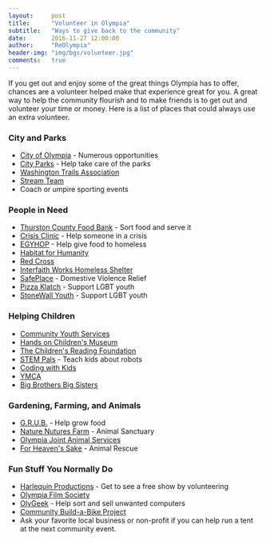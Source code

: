 ```yaml
---
layout:     post
title:      "Volunteer in Olympia"
subtitle:   "Ways to give back to the community"
date:       2016-11-27 12:00:00
author:     "ReOlympia"
header-img: "img/bgs/volunteer.jpg"
comments: 	true
---
```

If you get out and enjoy some of the great things Olympia has to offer, chances are a volunteer helped make that experience great for you. A great way to help the community flourish and to make friends is to get out and volunteer your time or money. Here is a list of places that could always use an extra volunteer.

### City and Parks
* [City of Olympia](http://olympiawa.gov/employment-and-volunteering/volunteer-opportunities.aspx) - Numerous opportunities
* [City Parks](http://olympiawa.gov/city-services/parks/volunteering.aspx) - Help take care of the parks
* [Washington Trails Association](https://www.wta.org/volunteer/schedule)
* [Stream Team](http://www.streamteam.info/)
* Coach or umpire sporting events

### People in Need
* [Thurston County Food Bank](http://thurstoncountyfoodbank.org/volunteer/) - Sort food and serve it
* [Crisis Clinic](http://crisis-clinic.org/) - Help someone in a crisis
* [EGYHOP](http://oly-wa.us/EGYHOP/) - Help give food to homeless
* [Habitat for Humanity](http://spshabitat.org/get-involved/)
* [Red Cross](http://www.redcross.org/local/washington/volunteer)
* [Interfaith Works Homeless Shelter](http://interfaith-works.org/volunteer/)
* [SafePlace](http://www.safeplaceolympia.org/volunteer/) - Domestive Violence Relief
* [Pizza Klatch](http://pizzaklatch.org/get-involved/volunteer/) - Support LGBT youth
* [StoneWall Youth](http://stonewallyouth.org/support/volunteer/) - Support LGBT youth

### Helping Children
* [Community Youth Services](http://www.communityyouthservices.org/)
* [Hands on Children's Museum](http://www.hocm.org/volunteer/) 
* [The Children's Reading Foundation](https://readingfoundation.org/south-sound-chapter/?sub=get_involved)
* [STEM Pals](http://stempals.org/volunteer-needs/) - Teach kids about robots
* [Coding with Kids](https://www.codingwithkids.com/#!/afterschool?show=locations&region=4)
* [YMCA](http://www.southsoundymca.org/Join_Our_Team/Volunteer_Opportunities.htm)
* [Big Brothers Big Sisters](http://www.swwabigs.org/)

### Gardening, Farming, and Animals
* [G.R.U.B.](http://goodgrub.org/) - Help grow food
* [Nature Nutures Farm](http://www.naturenurturesfarm.org/Get_Involved_XT6L.html) - Animal Sanctuary
* [Olympia Joint Animal Services](http://jointanimalservices.org/volunteer/)
* [For Heaven's Sake](http://www.fhswildliferehab.org/volunteer.html) - Animal Rescue

### Fun Stuff You Normally Do
* [Harlequin Productions](http://harlequinproductions.org/volunteers/) - Get to see a free show by volunteering
* [Olympia Film Society](http://olympiafilmsociety.org/volunteer/) 
* [OlyGeek](http://oly-wa.us/olygeek/) - Help sort and sell unwanted computers
* [Community Build-a-Bike Project](http://oly-wa.us/Bikes/Involved.php)
* Ask your favorite local business or non-profit if you can help run a tent at the next community event.


